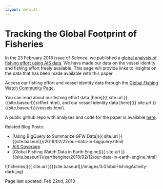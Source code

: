 ```yaml
---
layout: default
---
```


# Tracking the Global Footprint of Fisheries

In the 23 February 2018 issue of _Science_, we published a [global analysis of fishing effort using AIS data](http://science.sciencemag.org/cgi/doi/10.1126/science.aao1118). We have made our data on the vessel identity and fishing effort freely available. This page will provide links to insights on the data that has been made available with this paper.

Access our fishing effort and vessel identity data through the [Global Fishing Watch Community Page](https://globalfishingwatch.force.com/gfw/s/data_download).

You can read about our fishing effort data [here]({{ site.url }}{{site.baseurl}}/effort.html), and our vessel identity data [here]({{ site.url }}{{site.baseurl}}/vessels.html).

A public github repo with analyses and code for the paper is available [here](https://github.com/GlobalFishingWatch/Global-Footprint-of-Fisheries).

Related Blog Posts:

 - [Using BigQuery to Summarize GFW Data]({{ site.url }}{{site.baseurl}}/2018/02/22/our-data-in-bigquery.html)
 - [AIS Coverage]()
 - [Global Fishing Watch Data in Earth Engine]({{ site.url }}{{site.baseurl}}/earthengine/2018/02/12/our-data-in-earth-engine.html)

![fisheries]({{ site.url }}{{site.baseurl}}/images/3.GlobalFishingActivity-dark.jpg)


 Page last updated: Feb 22nd, 2018


